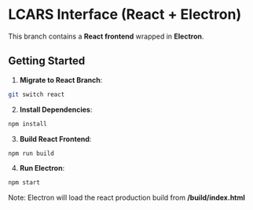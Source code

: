 # LCARS Interface (React + Electron)

This branch contains a **React frontend** wrapped in **Electron**.


## Getting Started
1. **Migrate to React Branch**:
```bash
git switch react
```

2. **Install Dependencies**:
```bash
npm install
```

3. **Build React Frontend**:
```bash
npm run build
```

4. **Run Electron**:
```bash
npm start
```

Note: Electron will load the react production build from **/build/index.html**
